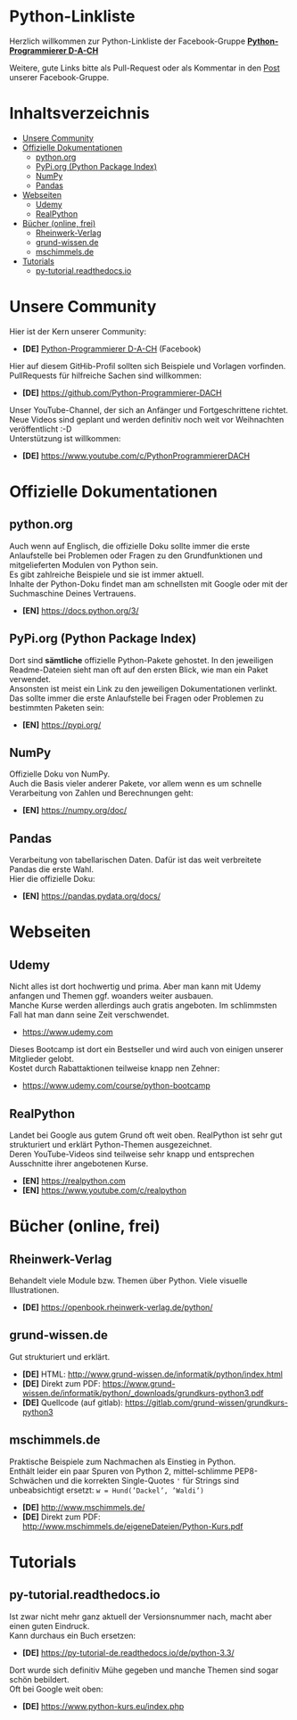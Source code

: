 Python-Linkliste
================

Herzlich willkommen zur Python-Linkliste der Facebook-Gruppe **[Python-Programmierer D-A-CH](https://github.com/Python-Programmierer-DACH)**

Weitere, gute Links bitte als Pull-Request oder als Kommentar in den [Post](https://www.facebook.com/groups/Python.Programmierer.DACH/posts/2530398753772753/) unserer Facebook-Gruppe.


Inhaltsverzeichnis
==================
   * [Unsere Community](#unsere-community)
   * [Offizielle Dokumentationen](#offizielle-dokumentationen)
      * [python.org](#pythonorg)
      * [PyPi.org (Python Package Index)](#pypi-python-package-index)
      * [NumPy](#numpy)
      * [Pandas](#pandas)
   * [Webseiten](#webseiten)
      * [Udemy](#udemy)
      * [RealPython](#realpython)
   * [Bücher (online, frei)](#bücher-online-frei)
      * [Rheinwerk-Verlag](#rheinwerk-verlag)
      * [grund-wissen.de](#grund-wissende)
      * [mschimmels.de](#mschimmelsde)
   * [Tutorials](#tutorials)
      * [py-tutorial.readthedocs.io](#py-tutorialreadthedocsio)


# Unsere Community
Hier ist der Kern unserer Community:  
- **[DE]** [Python-Programmierer D-A-CH](https://www.facebook.com/groups/Python.Programmierer.DACH) (Facebook)

Hier auf diesem GitHib-Profil sollten sich Beispiele und Vorlagen vorfinden.  
PullRequests für hilfreiche Sachen sind willkommen:  
- **[DE]** https://github.com/Python-Programmierer-DACH

Unser YouTube-Channel, der sich an Anfänger und Fortgeschrittene richtet.  
Neue Videos sind geplant und werden definitiv noch weit vor Weihnachten veröffentlicht :-D  
Unterstützung ist willkommen:  
- **[DE]** https://www.youtube.com/c/PythonProgrammiererDACH


# Offizielle Dokumentationen

## python.org
Auch wenn auf Englisch, die offizielle Doku sollte immer die erste Anlaufstelle bei Problemen oder Fragen zu den Grundfunktionen und mitgelieferten Modulen von Python sein.  
Es gibt zahlreiche Beispiele und sie ist immer aktuell.  
Inhalte der Python-Doku findet man am schnellsten mit Google oder mit der Suchmaschine Deines Vertrauens.  
- **[EN]** https://docs.python.org/3/

## PyPi.org (Python Package Index)
Dort sind **sämtliche** offizielle Python-Pakete gehostet. In den jeweiligen Readme-Dateien sieht man oft auf den ersten Blick, wie man ein Paket verwendet.  
Ansonsten ist meist ein Link zu den jeweiligen Dokumentationen verlinkt.  
Das sollte immer die erste Anlaufstelle bei Fragen oder Problemen zu bestimmten Paketen sein:  
- **[EN]** https://pypi.org/

## NumPy
Offizielle Doku von NumPy.  
Auch die Basis vieler anderer Pakete, vor allem wenn es um schnelle Verarbeitung von Zahlen und Berechnungen geht:  
- **[EN]** https://numpy.org/doc/

## Pandas
Verarbeitung von tabellarischen Daten. Dafür ist das weit verbreitete Pandas die erste Wahl.  
Hier die offizielle Doku:  
- **[EN]** https://pandas.pydata.org/docs/



# Webseiten

## Udemy
Nicht alles ist dort hochwertig und prima. Aber man kann mit Udemy anfangen und Themen ggf. woanders weiter ausbauen.  
Manche Kurse werden allerdings auch gratis angeboten. Im schlimmsten Fall hat man dann seine Zeit verschwendet.  
- https://www.udemy.com

Dieses Bootcamp ist dort ein Bestseller und wird auch von einigen unserer Mitglieder gelobt.  
Kostet durch Rabattaktionen teilweise knapp nen Zehner:  
- https://www.udemy.com/course/python-bootcamp


## RealPython
Landet bei Google aus gutem Grund oft weit oben. RealPython ist sehr gut strukturiert und erklärt Python-Themen ausgezeichnet.  
Deren YouTube-Videos sind teilweise sehr knapp und entsprechen Ausschnitte ihrer angebotenen Kurse.  

- **[EN]** https://realpython.com
- **[EN]** https://www.youtube.com/c/realpython


# Bücher (online, frei)

## Rheinwerk-Verlag
Behandelt viele Module bzw. Themen über Python. Viele visuelle Illustrationen.

- **[DE]** https://openbook.rheinwerk-verlag.de/python/


## grund-wissen.de
Gut strukturiert und erklärt.

- **[DE]** HTML: http://www.grund-wissen.de/informatik/python/index.html
- **[DE]** Direkt zum PDF: https://www.grund-wissen.de/informatik/python/_downloads/grundkurs-python3.pdf
- **[DE]** Quellcode (auf gitlab): https://gitlab.com/grund-wissen/grundkurs-python3


## mschimmels.de
Praktische Beispiele zum Nachmachen als Einstieg in Python.  
Enthält leider ein paar Spuren von Python 2, mittel-schlimme PEP8-Schwächen und die korrekten Single-Quotes `'` für Strings sind unbeabsichtigt ersetzt: `w = Hund(’Dackel’, ’Waldi’)`

- **[DE]** http://www.mschimmels.de/
- **[DE]** Direkt zum PDF: http://www.mschimmels.de/eigeneDateien/Python-Kurs.pdf


# Tutorials

## py-tutorial.readthedocs.io
Ist zwar nicht mehr ganz aktuell der Versionsnummer nach, macht aber einen guten Eindruck.  
Kann durchaus ein Buch ersetzen:  
- **[DE]** https://py-tutorial-de.readthedocs.io/de/python-3.3/


Dort wurde sich definitiv Mühe gegeben und manche Themen sind sogar schön bebildert.  
Oft bei Google weit oben:  
- **[DE]** https://www.python-kurs.eu/index.php
